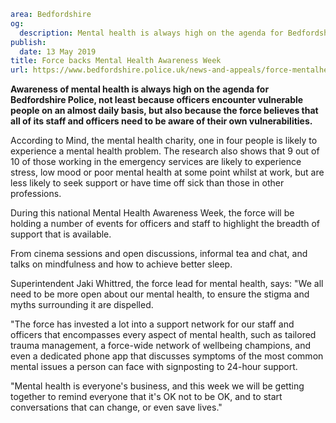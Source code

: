 ```yaml
area: Bedfordshire
og:
  description: Mental health is always high on the agenda for Bedfordshire Police, not least because officers encounter vulnerable people on an almost daily basis.
publish:
  date: 13 May 2019
title: Force backs Mental Health Awareness Week
url: https://www.bedfordshire.police.uk/news-and-appeals/force-mentalhealth-awareness-2019
```

**Awareness of mental health is always high on the agenda for Bedfordshire Police, not least because officers encounter vulnerable people on an almost daily basis, but also because the force believes that all of its staff and officers need to be aware of their own vulnerabilities.**

According to Mind, the mental health charity, one in four people is likely to experience a mental health problem. The research also shows that 9 out of 10 of those working in the emergency services are likely to experience stress, low mood or poor mental health at some point whilst at work, but are less likely to seek support or have time off sick than those in other professions.

During this national Mental Health Awareness Week, the force will be holding a number of events for officers and staff to highlight the breadth of support that is available.

From cinema sessions and open discussions, informal tea and chat, and talks on mindfulness and how to achieve better sleep.

Superintendent Jaki Whittred, the force lead for mental health, says: "We all need to be more open about our mental health, to ensure the stigma and myths surrounding it are dispelled.

"The force has invested a lot into a support network for our staff and officers that encompasses every aspect of mental health, such as tailored trauma management, a force-wide network of wellbeing champions, and even a dedicated phone app that discusses symptoms of the most common mental issues a person can face with signposting to 24-hour support.

"Mental health is everyone's business, and this week we will be getting together to remind everyone that it's OK not to be OK, and to start conversations that can change, or even save lives."
